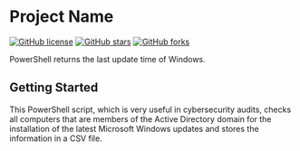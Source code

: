 # Project Name

[![GitHub license](https://img.shields.io/github/license/YourUsername/YourRepositoryName)](https://github.com/YourUsername/YourRepositoryName/LICENSE)
[![GitHub stars](https://img.shields.io/github/stars/YourUsername/YourRepositoryName)](https://github.com/YourUsername/YourRepositoryName/stargazers)
[![GitHub forks](https://img.shields.io/github/forks/YourUsername/YourRepositoryName)](https://github.com/YourUsername/YourRepositoryName/network)

PowerShell returns the last update time of Windows.

## Getting Started

This PowerShell script, which is very useful in cybersecurity audits, checks all computers that are members of the Active Directory domain for the installation of the latest Microsoft Windows updates and stores the information in a CSV file.
